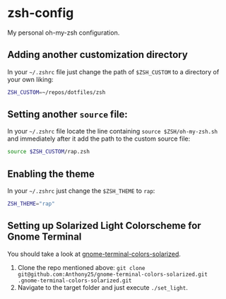 # zsh-config
My personal oh-my-zsh configuration.

## Adding another customization directory
In your ``~/.zshrc`` file just change the path of ``$ZSH_CUSTOM`` to a directory of your own liking:

```bash
ZSH_CUSTOM=~/repos/dotfiles/zsh
```

## Setting another ``source`` file:
In your ``~/.zshrc`` file locate the line containing ``source $ZSH/oh-my-zsh.sh`` and immediately after it add the path to the custom source file:
```bash
source $ZSH_CUSTOM/rap.zsh
```

## Enabling the theme
In your ``~/.zshrc`` just change the ``$ZSH_THEME`` to ``rap``:

```bash
ZSH_THEME="rap"
```

## Setting up Solarized Light Colorscheme for Gnome Terminal
You should take a look at [gnome-terminal-colors-solarized](https://github.com/Anthony25/gnome-terminal-colors-solarized).

1. Clone the repo mentioned above: ``git clone git@github.com:Anthony25/gnome-terminal-colors-solarized.git .gnome-terminal-colors-solarized.git``
2. Navigate to the target folder and just execute ``./set_light``.
